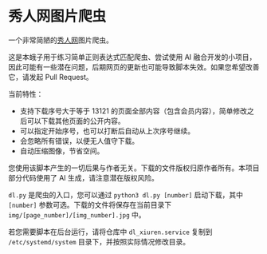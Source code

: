 # 秀人网图片爬虫

一个非常简陋的[秀人网](https://www.xiurenwang.cc/)图片爬虫。

这是本蛾子用于练习简单正则表达式匹配爬虫、尝试使用 AI 融合开发的小项目，因此可能有一些潜在问题，后期网页的更新也可能导致脚本失效。如果您希望改善它，请发起 Pull Request。

当前特性：

- 支持下载序号大于等于 13121 的页面全部内容（包含会员内容），简单修改之后可以下载其他页面的公开内容。
- 可以指定开始序号，也可以打断后自动从上次序号继续。
- 会忽略所有错误，以便无人值守下载。
- 自动压缩图像，节省空间。

您使用该脚本产生的一切后果与作者无关。下载的文件版权归原作者所有。本项目部分代码使用了 AI 生成，请注意潜在版权风险。

`dl.py` 是爬虫的入口，您可以通过 `python3 dl.py [number]` 启动下载，其中 `[number]` 参数可选。下载的文件将保存在当前目录下 `img/[page_number]/[img_number].jpg` 中。

若您需要脚本在后台运行，请将仓库中 `dl_xiuren.service` 复制到 `/etc/systemd/system` 目录下，并按照实际情况修改目录。
